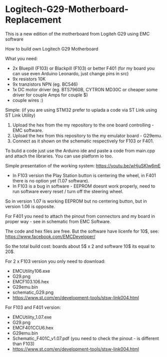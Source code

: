 # Logitech-G29-Motherboard-Replacement
This is a new edition of the motherboard from Logiteh G29 using EMC software

How to build own Logitech G29 Motherboard

What you need:
- 2x Bluepill (F103) or Blackpill (F103) or better F401 (for my board you can use even Arduino Leonardo, just change pins in src)
- 9x resistors 10K
- 9x tranzistors NPN (eg. BC546)
- 1x DC motor driver (eg. BTS7960B, CYTRON MD30C or cheaper some driver for couple Amps for couple $)
- couple wires :)

Simple:
(if you are using STM32 prefer to uplada a code via ST Link using ST Link Utility)
1. Upload the hex from the my repository to the one board controlling - EMC software.
2. Upload the hex from this repository to the my emulator board - G29emu.
3. Connect as it shown on the schematic respectively for F103 or F401.

To bulid a code just use the Arduino ide and paste a code from main.cpp and attach the libraries. You can use platform io too.

Simple presentation of the working system:
https://youtu.be/wHjuSKlw6mE

- In F103 version the Play Station button is centering the wheel, in F401 there is no option yet (1.07 software).
- In F103 is a bug in software - EEPROM doesnt work properly, need to run software every reset / turn off the steering wheel.

So in version 1.07 is working EEPROM but no centering button, but in version 1.06 is opposite.

For F401 you need to attach the pinout from connectors and my board in proper way - see in schematic from EMC Software.

The code and hex files are free.
But the software have licenfe for 10$, see: https://www.facebook.com/EMCDeveloper/

So the total build cost: boards about 5$ x 2 and software 10$ its equal to 20$.

For 2 x F103 version you only need to download:
- EMCUtility106.exe
- G29.png
- EMCF103.106.hex
- G29emu.bin
- schematic_G29.png
- https://www.st.com/en/development-tools/stsw-link004.html

For F103 and F401 version:
- EMCUtility_1.07.exe
- G29.png
- EMCF401CCU6.hex
- G29emu.bin
- Schematic_F401C_v1.07.pdf (you need to check the pinout - is different than F103)
- https://www.st.com/en/development-tools/stsw-link004.html
